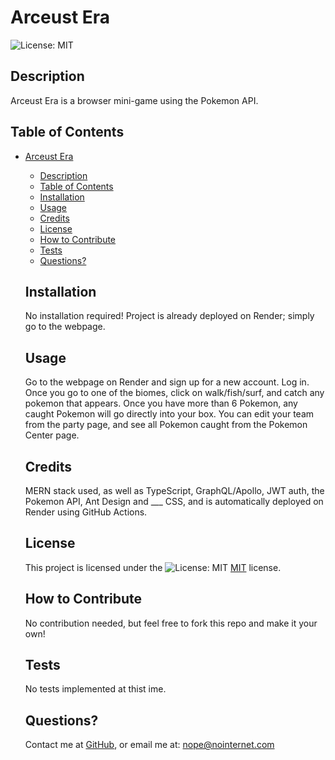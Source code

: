 # Arceust Era
  ![License: MIT](https://img.shields.io/badge/License-MIT-yellow.svg)

  ## Description
  Arceust Era is a browser mini-game using the Pokemon API.

  ## Table of Contents
- [Arceust Era](#arceust-era)
  - [Description](#description)
  - [Table of Contents](#table-of-contents)
  - [Installation](#installation)
  - [Usage](#usage)
  - [Credits](#credits)
  - [License](#license)
  - [How to Contribute](#how-to-contribute)
  - [Tests](#tests)
  - [Questions?](#questions)

  ## Installation
  No installation required! Project is already deployed on Render; simply go to the webpage.

  ## Usage
  Go to the webpage on Render and sign up for a new account. Log in. Once you go to one of the biomes, click on walk/fish/surf, and catch any pokemon that appears. Once you have more than 6 Pokemon, any caught Pokemon will go directly into your box. You can edit your team from the party page, and see all Pokemon caught from the  Pokemon Center page.

  ## Credits
  MERN stack used, as well as TypeScript, GraphQL/Apollo, JWT auth, the Pokemon API, Ant Design and ___ CSS, and is automatically deployed on Render using GitHub Actions.

  ## License
  This project is licensed under the ![License: MIT](https://img.shields.io/badge/License-MIT-yellow.svg) [MIT](https://opensource.org/licenses/MIT) license.

  ## How to Contribute
  No contribution needed, but feel free to fork this repo and make it your own!

  ## Tests
  No tests implemented at thist ime.

  ## Questions? 
  Contact me at
  [GitHub](https://github.com/k3strl), or email me at: <nope@nointernet.com>